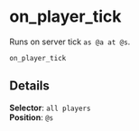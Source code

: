 # on_player_tick

Runs on server tick `as @a at @s`.

```fix
on_player_tick
```


## Details

**Selector**: `all players`<br>
**Position**: `@s`

